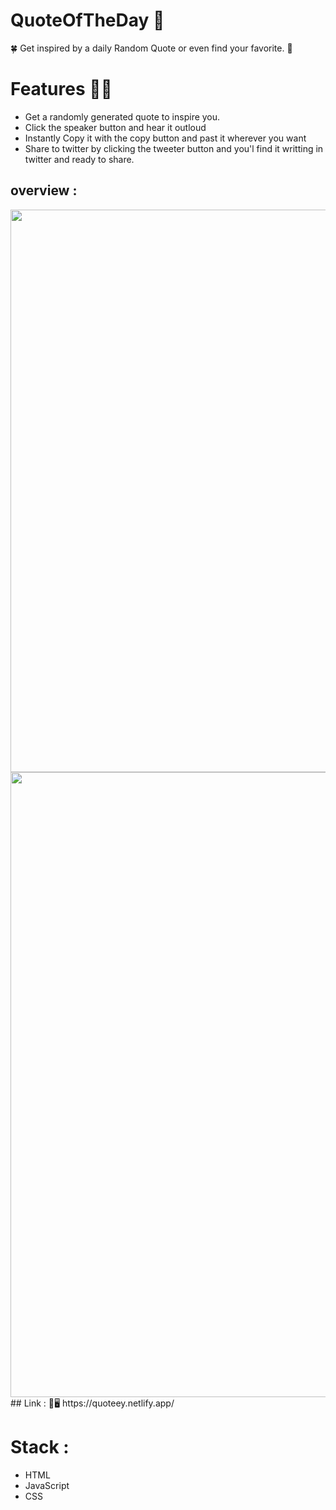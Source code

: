 # QuoteOfTheDay  💬 
🍀 Get inspired by a daily Random Quote or even find your favorite. 💌

# Features 📜📑
* Get a randomly generated quote to inspire you. 
* Click the speaker button and hear it outloud 
* Instantly Copy it with the copy button and past it wherever you want
* Share to twitter by clicking the tweeter button and you'l find it writting in twitter and ready to share. 


 ## overview :
 <img src= "mobile.gif" width = "900" >
 
<img src= "desktop.gif" width = "1000" >
## Link : 🔗🖥️
https://quoteey.netlify.app/
 
  # Stack : 

 * HTML 
 * JavaScript
 * CSS

 
